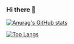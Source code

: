 ### Hi there 👋

<!--
**anak1st/anak1st** is a ✨ _special_ ✨ repository because its `README.md` (this file) appears on your GitHub profile.

Here are some ideas to get you started:

- 🔭 I’m currently working on ...
- 🌱 I’m currently learning ...
- 👯 I’m looking to collaborate on ...
- 🤔 I’m looking for help with ...
- 💬 Ask me about ...
- 📫 How to reach me: ...
- 😄 Pronouns: ...
- ⚡ Fun fact: ...
-->

[![Anurag's GitHub stats](https://github-readme-stats.vercel.app/api?username=anak1st)](https://github.com/anuraghazra/github-readme-stats)

[![Top Langs](https://github-readme-stats.vercel.app/api/top-langs/?username=anak1st&layout=compact)](https://github.com/anuraghazra/github-readme-stats)
